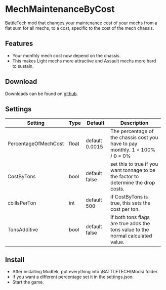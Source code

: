 # MechMaintenanceByCost
BattleTech mod that changes your maintenance cost of your mechs from a flat sum for all mechs, to a cost, specific to the cost of the mech chassis.

## Features
- Your monthly mech cost now depend on the chassis.
- This makes Light mechs more attractive and Assault mechs more hard to sustain.

## Download

Downloads can be found on [github](https://github.com/sqparadox/MechMaintenanceByCost/releases).

## Settings
Setting | Type | Default | Description
--- | --- | --- | ---
PercentageOfMechCost | float | default 0.0015 | The percentage of the chassis cost you have to pay monthly. 1 = 100% / 0 = 0%
CostByTons | bool | default false | set this to true if you want tonnage to be the factor to determine the drop costs.
cbillsPerTon | int | default 500 | if CostByTons is true, this sets the cost per ton.
TonsAdditive | bool | default false | If both tons flags are true adds the tons value to the normal calculated value.
    
## Install
- After installing Modtek, put  everything into \BATTLETECH\Mods\ folder.
- If you want a different percentage set it in the settings.json.
- Start the game.
